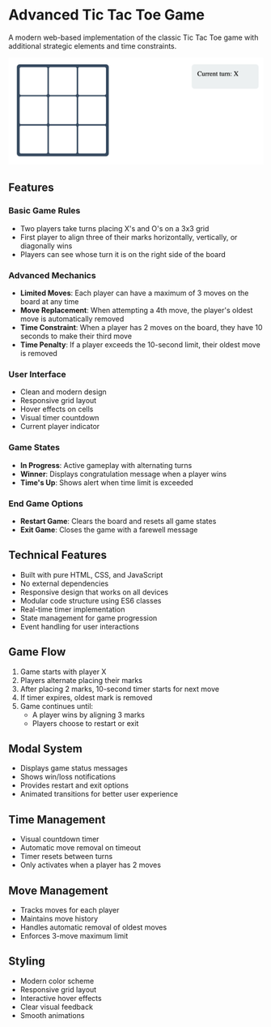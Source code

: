 # Advanced Tic Tac Toe Game

A modern web-based implementation of the classic Tic Tac Toe game with additional strategic elements and time constraints.

![alt text](image.png)

## Features

### Basic Game Rules
- Two players take turns placing X's and O's on a 3x3 grid
- First player to align three of their marks horizontally, vertically, or diagonally wins
- Players can see whose turn it is on the right side of the board

### Advanced Mechanics
- **Limited Moves**: Each player can have a maximum of 3 moves on the board at any time
- **Move Replacement**: When attempting a 4th move, the player's oldest move is automatically removed
- **Time Constraint**: When a player has 2 moves on the board, they have 10 seconds to make their third move
- **Time Penalty**: If a player exceeds the 10-second limit, their oldest move is removed

### User Interface
- Clean and modern design
- Responsive grid layout
- Hover effects on cells
- Visual timer countdown
- Current player indicator

### Game States
- **In Progress**: Active gameplay with alternating turns
- **Winner**: Displays congratulation message when a player wins
- **Time's Up**: Shows alert when time limit is exceeded

### End Game Options
- **Restart Game**: Clears the board and resets all game states
- **Exit Game**: Closes the game with a farewell message

## Technical Features
- Built with pure HTML, CSS, and JavaScript
- No external dependencies
- Responsive design that works on all devices
- Modular code structure using ES6 classes
- Real-time timer implementation
- State management for game progression
- Event handling for user interactions

## Game Flow
1. Game starts with player X
2. Players alternate placing their marks
3. After placing 2 marks, 10-second timer starts for next move
4. If timer expires, oldest mark is removed
5. Game continues until:
   - A player wins by aligning 3 marks
   - Players choose to restart or exit

## Modal System
- Displays game status messages
- Shows win/loss notifications
- Provides restart and exit options
- Animated transitions for better user experience

## Time Management
- Visual countdown timer
- Automatic move removal on timeout
- Timer resets between turns
- Only activates when a player has 2 moves

## Move Management
- Tracks moves for each player
- Maintains move history
- Handles automatic removal of oldest moves
- Enforces 3-move maximum limit

## Styling
- Modern color scheme
- Responsive grid layout
- Interactive hover effects
- Clear visual feedback
- Smooth animations
